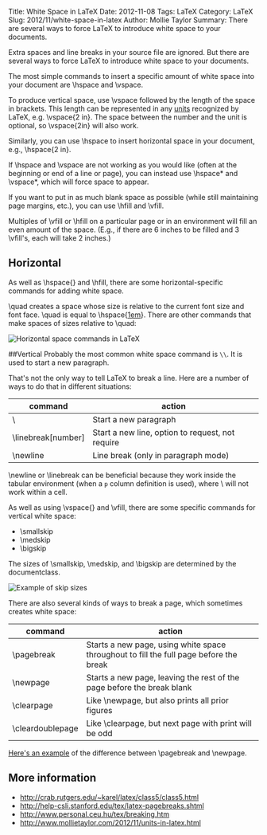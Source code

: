 Title: White Space in LaTeX
Date: 2012-11-08
Tags: LaTeX
Category: LaTeX
Slug: 2012/11/white-space-in-latex
Author: Mollie Taylor
Summary: There are several ways to force LaTeX to introduce white space to your documents.

Extra spaces and line breaks in your source file are ignored. But there are several ways to force LaTeX to introduce white space to your documents.

The most simple commands to insert a specific amount of white space into your document are \hspace and \vspace.

To produce vertical space, use \vspace followed by the length of the space in brackets. This length can be represented in any [units]({filename}latex-units.md) recognized by LaTeX, e.g. \vspace{2 in}. The space between the number and the unit is optional, so \vspace{2in} will also work.

Similarly, you can use \hspace to insert horizontal space in your document, e.g., \hspace{2 in}.

If \hspace and \vspace are not working as you would like (often at the beginning or end of a line or page), you can instead use \hspace* and \vspace*, which will force space to appear.

If you want to put in as much blank space as possible (while still maintaining page margins, etc.), you can use \hfill and \vfill.

Multiples of \vfill or \hfill on a particular page or in an environment will fill an even amount of the space. (E.g., if there are 6 inches to be filled and 3 \vfill's, each will take 2 inches.)

## Horizontal
As well as \hspace{} and \hfill, there are some horizontal-specific commands for adding white space.

\quad creates a space whose size is relative to the current font size and font face. \quad is equal to \hspace{[1em]({filename}latex-units.md)}. There are other commands that make spaces of sizes relative to \quad:

![Horizontal space commands in LaTeX]({filename}images/latex-quad.png)

##Vertical
Probably the most common white space command is ```\\```. It is used to start a new paragraph.

That's not the only way to tell LaTeX to break a line. Here are a number of ways to do that in different situations:

| command | action |
|---|---|
| \\ | Start a new paragraph |
| \linebreak[number] | Start a new line, option to request, not require |
| \newline | Line break (only in paragraph mode) |

\newline or \linebreak can be beneficial because they work inside the tabular environment (when a ```p``` column definition is used), where \\ will not work within a cell.

As well as using \vspace{} and \vfill, there are some specific commands for vertical white space:

* \smallskip
* \medskip
* \bigskip

The sizes of \smallskip, \medskip, and \bigskip are determined by the documentclass.

![Example of skip sizes]({filename}images/latex-small-skip.png)

There are also several kinds of ways to break a page, which sometimes creates white space:

| command | action |
|---|---|
| \pagebreak | Starts a new page, using white space throughout to fill the full page before the break |
| \newpage | Starts a new page, leaving the rest of the page before the break blank |
| \clearpage | Like \newpage, but also prints all prior figures |
| \cleardoublepage | Like \clearpage, but next page with print will be odd |

[Here's an example](http://tex.stackexchange.com/a/740) of the difference between \pagebreak and \newpage.

## More information

* <http://crab.rutgers.edu/~karel/latex/class5/class5.html>
* <http://help-csli.stanford.edu/tex/latex-pagebreaks.shtml>
* <http://www.personal.ceu.hu/tex/breaking.htm>
* <http://www.mollietaylor.com/2012/11/units-in-latex.html>

